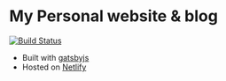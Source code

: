 # My Personal website & blog

[![Build Status](https://travis-ci.org/ahmedelgabri/gabri.me.svg?branch=master)](https://travis-ci.org/ahmedelgabri/gabri.me)

- Built with [gatsbyjs](https://github.com/gatsbyjs/gatsby)
- Hosted on [Netlify](http://netlify.com)
